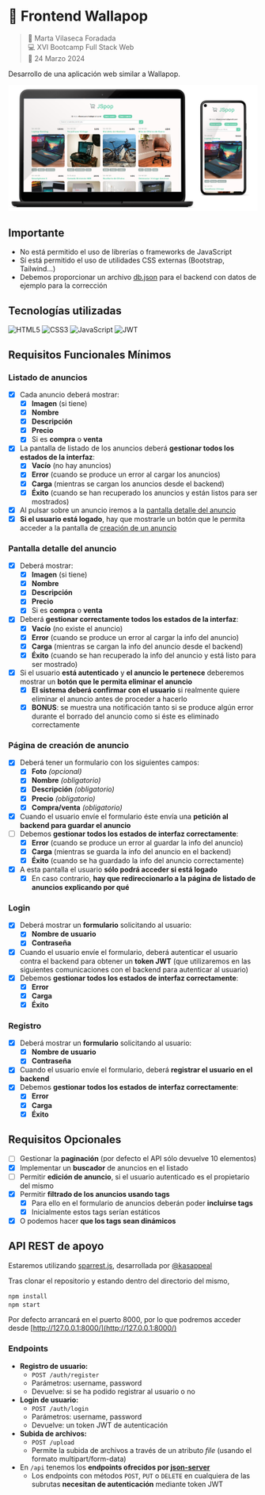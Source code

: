 # 🛒 Frontend Wallapop

> 👤 Marta Vilaseca Foradada  
> 💻 XVI Bootcamp Full Stack Web  
> 📅 24 Marzo 2024

Desarrollo de una aplicación web similar a Wallapop.

![Preview](./images/preview.png)

## Importante

- No está permitido el uso de librerías o frameworks de JavaScript
- Sí está permitido el uso de utilidades CSS externas (Bootstrap, Tailwind...)
- Debemos proporcionar un archivo [db.json](db.json) para el backend con datos de ejemplo para la corrección

## Tecnologías utilizadas

![HTML5](https://img.shields.io/badge/html5-%23E34F26.svg?style=for-the-badge&logo=html5&logoColor=white) ![CSS3](https://img.shields.io/badge/css3-%231572B6.svg?style=for-the-badge&logo=css3&logoColor=white) ![JavaScript](https://img.shields.io/badge/javascript-%23323330.svg?style=for-the-badge&logo=javascript&logoColor=%23F7DF1E) ![JWT](https://img.shields.io/badge/JWT-black?style=for-the-badge&logo=JSON%20web%20tokens)

## Requisitos Funcionales Mínimos

### Listado de anuncios

- [x] Cada anuncio deberá mostrar:
  - [x] **Imagen** (si tiene)
  - [x] **Nombre**
  - [x] **Descripción**
  - [x] **Precio**
  - [x] Si es **compra** o **venta**
- [x] La pantalla de listado de los anuncios deberá **gestionar todos los estados de la interfaz**:
  - [x] **Vacío** (no hay anuncios)
  - [x] **Error** (cuando se produce un error al cargar los anuncios)
  - [x] **Carga** (mientras se cargan los anuncios desde el backend)
  - [x] **Éxito** (cuando se han recuperado los anuncios y están listos para ser mostrados)
- [x] Al pulsar sobre un anuncio iremos a la [pantalla detalle del anuncio](#pantalla-detalle-del-anuncio)
- [x] **Si el usuario está logado**, hay que mostrarle un botón que le permita acceder a la pantalla de [creación de un anuncio](#página-de-creación-de-anuncio)

### Pantalla detalle del anuncio

- [x] Deberá mostrar:
  - [x] **Imagen** (si tiene)
  - [x] **Nombre**
  - [x] **Descripción**
  - [x] **Precio**
  - [x] Si es **compra** o **venta**
- [x] Deberá **gestionar correctamente todos los estados de la interfaz**:
  - [x] **Vacío** (no existe el anuncio)
  - [x] **Error** (cuando se produce un error al cargar la info del anuncio)
  - [x] **Carga** (mientras se cargan la info del anuncio desde el backend)
  - [x] **Éxito** (cuando se han recuperado la info del anuncio y está listo para ser mostrado)
- [x] Si el usuario **está autenticado** y **el anuncio le pertenece** deberemos mostrar un **botón que le permita eliminar el anuncio**
  - [x] **El sistema deberá confirmar con el usuario** si realmente quiere eliminar el anuncio antes de proceder a hacerlo
  - [x] **BONUS**: se muestra una notificación tanto si se produce algún error durante el borrado del anuncio como si éste es eliminado correctamente

### Página de creación de anuncio

- [x] Deberá tener un formulario con los siguientes campos:
  - [x] **Foto** _(opcional)_
  - [x] **Nombre** _(obligatorio)_
  - [x] **Descripción** _(obligatorio)_
  - [x] **Precio** _(obligatorio)_
  - [x] **Compra/venta** _(obligatorio)_
- [x] Cuando el usuario envíe el formulario éste envía una **petición al backend para guardar el anuncio**
- [ ] Debemos **gestionar todos los estados de interfaz correctamente**:
  - [x] **Error** (cuando se produce un error al guardar la info del anuncio)
  - [x] **Carga** (mientras se guarda la info del anuncio en el backend)
  - [x] **Éxito** (cuando se ha guardado la info del anuncio correctamente)
- [x] A esta pantalla el usuario **sólo podrá acceder si está logado**
  - [x] En caso contrario, **hay que redireccionarlo a la página de listado de anuncios explicando por qué**

### Login

- [x] Deberá mostrar un **formulario** solicitando al usuario:
  - [x] **Nombre de usuario**
  - [x] **Contraseña**
- [x] Cuando el usuario envíe el formulario, deberá autenticar el usuario contra el backend para obtener un **token JWT** (que utilizaremos en las siguientes comunicaciones con el backend para autenticar al usuario)
- [x] Debemos **gestionar todos los estados de interfaz correctamente**:
  - [x] **Error**
  - [x] **Carga**
  - [x] **Éxito**

### Registro

- [x] Deberá mostrar un **formulario** solicitando al usuario:
  - [x] **Nombre de usuario**
  - [x] **Contraseña**
- [x] Cuando el usuario envíe el formulario, deberá **registrar el usuario en el backend**
- [x] Debemos **gestionar todos los estados de interfaz correctamente**:
  - [x] **Error**
  - [x] **Carga**
  - [x] **Éxito**

## Requisitos Opcionales

- [ ] Gestionar la **paginación** (por defecto el API sólo devuelve 10 elementos)
- [x] Implementar un **buscador** de anuncios en el listado
- [ ] Permitir **edición de anuncio**, si el usuario autenticado es el propietario del mismo
- [x] Permitir **filtrado de los anuncios usando tags**
  - [x] Para ello en el formulario de anuncios deberán poder **incluirse tags**
  - [x] Inicialmente estos tags serían estáticos
- [x] O podemos hacer **que los tags sean dinámicos**

## API REST de apoyo

Estaremos utilizando [sparrest.js](https://github.com/kasappeal/sparrest.js), desarrollada por [@kasappeal](https://www.github.com/kasappeal)

Tras clonar el repositorio y estando dentro del directorio del mismo,

```sh
npm install
npm start
```

Por defecto arrancará en el puerto 8000, por lo que podremos acceder desde [http://127.0.0.1:8000/](http://127.0.0.1:8000/)

### Endpoints

- **Registro de usuario:**
  - `POST /auth/register`
  - Parámetros: username, password
  - Devuelve: si se ha podido registrar al usuario o no
- **Login de usuario:**
  - `POST /auth/login`
  - Parámetros: username, password
  - Devuelve: un token JWT de autenticación
- **Subida de archivos:**
  - `POST /upload`
  - Permite la subida de archivos a través de un atributo _file_ (usando el formato multipart/form-data)
- En `/api` tenemos los **endpoints ofrecidos por [json-server](https://github.com/typicode/json-server)**
  - Los endpoints con métodos `POST`, `PUT` o `DELETE` en cualquiera de las subrutas **necesitan de autenticación** mediante token JWT
